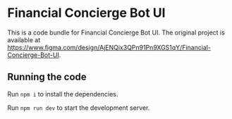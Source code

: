
  # Financial Concierge Bot UI

  This is a code bundle for Financial Concierge Bot UI. The original project is available at https://www.figma.com/design/AjENQix3QPn91Pn9XGS1qY/Financial-Concierge-Bot-UI.

  ## Running the code

  Run `npm i` to install the dependencies.

  Run `npm run dev` to start the development server.
  
